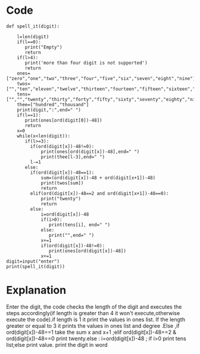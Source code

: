 # Code
```
def spell_it(digit):

    l=len(digit)
    if(l==0):
       print("Empty")
       return
    if(l>4):
       print('more than four digit is not supported')
       return
    ones=["zero","one","two","three","four","five","six","seven","eight","nine"]
    twos=["","ten","eleven","twelve","thirteen","fourteen","fifteen","sixteen","seventeen","eighteen","nineteen"]
    tens=["","","twenty","thirty","forty","fifty","sixty","seventy","eighty","ninety"]
    thee=["hundred","thousand"]
    print(digit,":",end=" ")
    if(l==1):
       print(ones[ord(digit[0])-48])
       return
    x=0
    while(x<len(digit)):
       if(l>=3):
         if(ord(digit[x])-48!=0):
             print(ones[ord(digit[x])-48],end=" ")
             print(thee[l-3],end=" ")
         l-=1
       else:
         if(ord(digit[x])-48==1):
             sum=(ord(digit[x])-48 + ord(digit[x+1])-48)
             print(twos[sum])
             return
         elif(ord(digit[x])-48==2 and ord(digit[x+1])-48==0):
             print("twenty")
             return
         else:
             i=ord(digit[x])-48
             if(i>0):
                print(tens[i], end=" ")
             else:
                print("",end=" ")
             x+=1
             if(ord(digit[x])-48!=0):
                print(ones[ord(digit[x])-48])
             x+=1
digit=input("enter")
print(spell_it(digit))
```

# Explanation
 Enter the digit, the code checks the length of the digit and executes the steps accordingly(if length is greater than 4 it won't
 execute,otherwise execute the code).if length is 1 it print the values in ones list. If the length greater or equal to 3 it prints the 
 values in ones list and degree .Else ,if ord(digit[x])-48==1 take the sum x and x+1 ;elif ord(digit[x])-48==2 & ord(digit[x])-48==0
 print twenty.else : i=ord(digit[x])-48 ; if i>0 print tens list;else print value. print the digit in word
